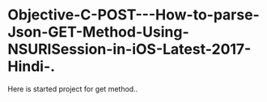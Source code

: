 # Objective-C-POST---How-to-parse-Json-GET-Method-Using-NSURlSession-in-iOS-Latest-2017-Hindi-.
Here is started project for get method..
